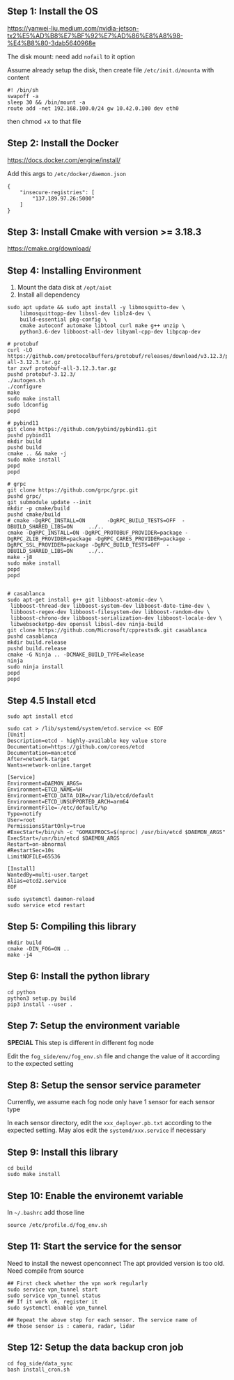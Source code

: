 ## Step 1: Install the OS

https://yanwei-liu.medium.com/nvidia-jetson-tx2%E5%AD%B8%E7%BF%92%E7%AD%86%E8%A8%98-%E4%B8%80-3dab5640968e

The disk mount: need add `nofail` to it option

Assume already setup the disk, then create file `/etc/init.d/mounta` with content
```
#! /bin/sh
swapoff -a
sleep 30 && /bin/mount -a
route add -net 192.168.100.0/24 gw 10.42.0.100 dev eth0
```
then chmod +x to that file

## Step 2: Install the Docker

https://docs.docker.com/engine/install/

Add this args to `/etc/docker/daemon.json`
```
{
    "insecure-registries": [
        "137.189.97.26:5000"
    ]
}
```

## Step 3: Install Cmake with version >= 3.18.3

https://cmake.org/download/

## Step 4: Installing Environment

1. Mount the data disk at `/opt/aiot`
2. Install all dependency

```
sudo apt update && sudo apt install -y libmosquitto-dev \
    libmosquittopp-dev libssl-dev liblz4-dev \
    build-essential pkg-config \
    cmake autoconf automake libtool curl make g++ unzip \
    python3.6-dev libboost-all-dev libyaml-cpp-dev libpcap-dev

# protobuf
curl -LO https://github.com/protocolbuffers/protobuf/releases/download/v3.12.3/protobuf-all-3.12.3.tar.gz
tar zxvf protobuf-all-3.12.3.tar.gz
pushd protobuf-3.12.3/
./autogen.sh
./configure
make
sudo make install
sudo ldconfig
popd

# pybind11
git clone https://github.com/pybind/pybind11.git
pushd pybind11
mkdir build
pushd build
cmake .. && make -j
sudo make install
popd
popd

# grpc
git clone https://github.com/grpc/grpc.git
pushd grpc/
git submodule update --init
mkdir -p cmake/build
pushd cmake/build
# cmake -DgRPC_INSTALL=ON       -DgRPC_BUILD_TESTS=OFF  -DBUILD_SHARED_LIBS=ON     ../..
cmake -DgRPC_INSTALL=ON -DgRPC_PROTOBUF_PROVIDER=package -DgRPC_ZLIB_PROVIDER=package -DgRPC_CARES_PROVIDER=package -DgRPC_SSL_PROVIDER=package -DgRPC_BUILD_TESTS=OFF  -DBUILD_SHARED_LIBS=ON     ../.. 
make -j8
sudo make install
popd
popd


# casablanca
sudo apt-get install g++ git libboost-atomic-dev \
 libboost-thread-dev libboost-system-dev libboost-date-time-dev \
 libboost-regex-dev libboost-filesystem-dev libboost-random-dev \
 libboost-chrono-dev libboost-serialization-dev libboost-locale-dev \
 libwebsocketpp-dev openssl libssl-dev ninja-build
git clone https://github.com/Microsoft/cpprestsdk.git casablanca
pushd casablanca
mkdir build.release
pushd build.release
cmake -G Ninja .. -DCMAKE_BUILD_TYPE=Release
ninja
sudo ninja install
popd
popd
```

## Step 4.5 Install etcd

```
sudo apt install etcd

sudo cat > /lib/systemd/system/etcd.service << EOF
[Unit]
Description=etcd - highly-available key value store
Documentation=https://github.com/coreos/etcd
Documentation=man:etcd
After=network.target
Wants=network-online.target

[Service]
Environment=DAEMON_ARGS=
Environment=ETCD_NAME=%H
Environment=ETCD_DATA_DIR=/var/lib/etcd/default
Environment=ETCD_UNSUPPORTED_ARCH=arm64
EnvironmentFile=-/etc/default/%p
Type=notify
User=root
PermissionsStartOnly=true
#ExecStart=/bin/sh -c "GOMAXPROCS=$(nproc) /usr/bin/etcd $DAEMON_ARGS"
ExecStart=/usr/bin/etcd $DAEMON_ARGS
Restart=on-abnormal
#RestartSec=10s
LimitNOFILE=65536

[Install]
WantedBy=multi-user.target
Alias=etcd2.service
EOF

sudo systemctl daemon-reload
sudo service etcd restart
```

## Step 5: Compiling this library

```
mkdir build
cmake -DIN_FOG=ON ..
make -j4
```

## Step 6: Install the python library

```
cd python
python3 setup.py build
pip3 install --user .
```

## Step 7: Setup the environment variable

**SPECIAL** This step is different in different fog node

Edit the `fog_side/env/fog_env.sh` file and change the value of it according to the expected setting

## Step 8: Setup the sensor service parameter

Currently, we assume each fog node only have 1 sensor for each sensor type

In each sensor directory, edit the `xxx_deployer.pb.txt` according to the expected setting. May alos edit the `systemd/xxx.service` if necessary

## Step 9: Install this library

```
cd build
sudo make install
```

## Step 10: Enable the environemt variable

In `~/.bashrc` add those line
```
source /etc/profile.d/fog_env.sh
```

## Step 11: Start the service for the sensor

Need to install the newest openconnect
The apt provided version is too old. Need compile from source
```
## First check whether the vpn work regularly
sudo service vpn_tunnel start
sudo service vpn_tunnel status
## If it work ok, register it
sudo systemctl enable vpn_tunnel

## Repeat the above step for each sensor. The service name of
## those sensor is : camera, radar, lidar
```

## Step 12: Setup the data backup cron job

```
cd fog_side/data_sync
bash install_cron.sh
```
